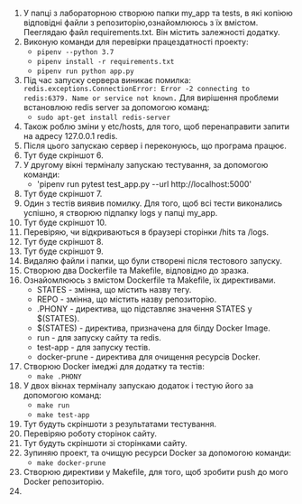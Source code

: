 1. У папці з лабораторною створюю папки my_app та tests, в які копіюю відповідні файли з репозиторію,ознайомлююсь з їх вмістом. Пееглядаю файл requirements.txt. Він містить залежності додатку.
2. Виконую команди для перевірки працездатності проекту:
   - `pipenv --python 3.7`
   - `pipenv install -r requirements.txt`
   - `pipenv run python app.py`
3. Під час запуску сервера виникає помилка: `redis.exceptions.ConnectionError: Error -2 connecting to redis:6379. Name or service not known.` Для вирішення проблеми встановлюю redis server за допомогою команд:
   -  `sudo apt-get install redis-server`  
4. Також роблю зміни у etc/hosts, для того, щоб перенаправити запити на адресу 127.0.0.1 redis.
5. Після цього запускаю сервер і переконуюсь, що програма працює.
6. Тут буде скріншот 6.
7. У другому вікні терміналу запускаю тестування, за допомогою команди:
   -  'pipenv run pytest test_app.py --url http://localhost:5000'
8. Тут буде скріншот 7.
9. Один з тестів виявив помилку. Для того, щоб всі тести виконались успішно, я створюю підпапку logs у папці my_app. 
10. Тут буде скріншот 10.
11. Перевіряю, чи відкриваються в браузері сторінки /hits та /logs.
12. Тут буде скріншот 8.
13. Тут буде скріншот 9.
14. Видаляю файли і папки, що були створені після тестового запуску.
15. Створюю два Dockerfile та Makefile, відповідно до зразка.
16. Ознайомлююсь з вмістом Dockerfile та Makefile, їх директивами.
    - STATES - змінна, що містить назву тегу.
    - REPO - змінна, що містить назву репозиторію.
    - .PHONY - директива, що підставляє значення STATES у $(STATES).
    - $(STATES) - директива, призначена для білду Docker Image.
    - run - для запуску сайту та redis.
    - test-app - для запуску тестів.
    - docker-prune - директива для очищення ресурсів Docker.
17. Створюю Docker імеджі для додатку та тестів:
    - `make .PHONY`
18. У двох вікнах терміналу запускаю додаток і тестую його за допомогою команд:
    - `make run`
    - `make test-app`
19. Тут будуть скріншоти з результатами тестування.
20. Перевіряю роботу сторінок сайту.
21. Тут будуть скріншоти зі сторінками сайту.
22. Зупиняю проект, та очищую ресурси Docker за допомогою команди:
    - `make docker-prune`
23. Створюю директиви у Makefile, для того, щоб зробити push до мого Docker репозиторію.
24. 

